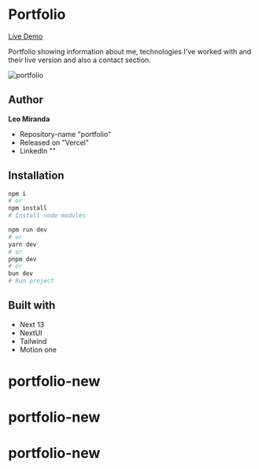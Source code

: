 # Portfolio

<a href="https://leomiranda.vercel.app/" target="_blank">Live Demo</a>

Portfolio showing information about me, technologies I've worked with and their live version and also a contact section.

![portfolio](https://github.com/leoMirandaa/portfolio/assets/61714687/0d29ca0e-f280-478d-907d-987cd14941af)

## Author

**Leo Miranda**

- Repository-name "portfolio"
- Released on "Vercel"
- LinkedIn ""

## Installation

```bash
npm i
# or
npm install
# Install node modules
```

```bash
npm run dev
# or
yarn dev
# or
pnpm dev
# or
bun dev
# Run project
```

## Built with

- Next 13
- NextUI
- Tailwind
- Motion one
# portfolio-new
# portfolio-new
# portfolio-new

